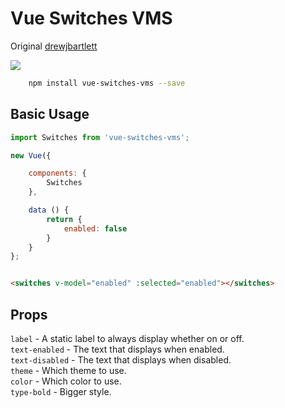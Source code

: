 # Vue Switches VMS
Original [drewjbartlett](https://github.com/drewjbartlett/vue-switches)

<img src="http://i1123.photobucket.com/albums/l554/DoctorOz_Oz/swi.png" />


```bash
    npm install vue-switches-vms --save
```

## Basic Usage

```javascript
import Switches from 'vue-switches-vms';

new Vue({

    components: {
        Switches
    },

    data () {
        return {
            enabled: false
        }
    }
};
```

```html

<switches v-model="enabled" :selected="enabled"></switches>

```

## Props

`label` - A static label to always display whether on or off. <br />
`text-enabled` - The text that displays when enabled. <br />
`text-disabled` - The text that displays when disabled. <br />
`theme` - Which theme to use. <br />
`color` - Which color to use. <br />
`type-bold` - Bigger style. <br />
